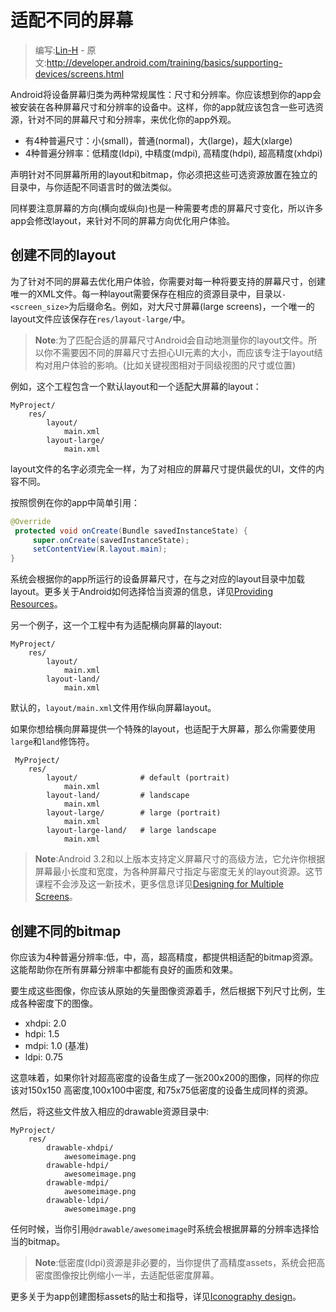 # 适配不同的屏幕

> 编写:[Lin-H](http://github.com/Lin-H) - 原文:<http://developer.android.com/training/basics/supporting-devices/screens.html>

Android将设备屏幕归类为两种常规属性：尺寸和分辨率。你应该想到你的app会被安装在各种屏幕尺寸和分辨率的设备中。这样，你的app就应该包含一些可选资源，针对不同的屏幕尺寸和分辨率，来优化你的app外观。

- 有4种普遍尺寸：小(small)，普通(normal)，大(large)，超大(xlarge)
- 4种普遍分辨率：低精度(ldpi), 中精度(mdpi), 高精度(hdpi), 超高精度(xhdpi)

声明针对不同屏幕所用的layout和bitmap，你必须把这些可选资源放置在独立的目录中，与你适配不同语言时的做法类似。

同样要注意屏幕的方向(横向或纵向)也是一种需要考虑的屏幕尺寸变化，所以许多app会修改layout，来针对不同的屏幕方向优化用户体验。

## 创建不同的layout

为了针对不同的屏幕去优化用户体验，你需要对每一种将要支持的屏幕尺寸，创建唯一的XML文件。每一种layout需要保存在相应的资源目录中，目录以`-<screen_size>`为后缀命名。例如，对大尺寸屏幕(large screens)，一个唯一的layout文件应该保存在`res/layout-large/`中。

>**Note**:为了匹配合适的屏幕尺寸Android会自动地测量你的layout文件。所以你不需要因不同的屏幕尺寸去担心UI元素的大小，而应该专注于layout结构对用户体验的影响。(比如关键视图相对于同级视图的尺寸或位置)

例如，这个工程包含一个默认layout和一个适配大屏幕的layout：

```
MyProject/
    res/
        layout/
            main.xml
        layout-large/
            main.xml
```

layout文件的名字必须完全一样，为了对相应的屏幕尺寸提供最优的UI，文件的内容不同。

按照惯例在你的app中简单引用：

```java
@Override
 protected void onCreate(Bundle savedInstanceState) {
     super.onCreate(savedInstanceState);
     setContentView(R.layout.main);
}
```

系统会根据你的app所运行的设备屏幕尺寸，在与之对应的layout目录中加载layout。更多关于Android如何选择恰当资源的信息，详见[Providing Resources](https://developer.android.com/guide/topics/resources/providing-resources.html#BestMatch)。

另一个例子，这一个工程中有为适配横向屏幕的layout:

```
MyProject/
    res/
        layout/
            main.xml
        layout-land/
            main.xml
```

默认的，`layout/main.xml`文件用作纵向屏幕layout。

如果你想给横向屏幕提供一个特殊的layout，也适配于大屏幕，那么你需要使用`large`和`land`修饰符。

```
 MyProject/
    res/
        layout/              # default (portrait)
            main.xml
        layout-land/         # landscape
            main.xml
        layout-large/        # large (portrait)
            main.xml
        layout-large-land/   # large landscape
            main.xml
```

> **Note**:Android 3.2和以上版本支持定义屏幕尺寸的高级方法，它允许你根据屏幕最小长度和宽度，为各种屏幕尺寸指定与密度无关的layout资源。这节课程不会涉及这一新技术，更多信息详见[Designing for Multiple Screens](https://developer.android.com/training/multiscreen/index.html)。

## 创建不同的bitmap

你应该为4种普遍分辨率:低，中，高，超高精度，都提供相适配的bitmap资源。这能帮助你在所有屏幕分辨率中都能有良好的画质和效果。

要生成这些图像，你应该从原始的矢量图像资源着手，然后根据下列尺寸比例，生成各种密度下的图像。

- xhdpi: 2.0
- hdpi:  1.5
- mdpi:  1.0 (基准)
- ldpi:  0.75

这意味着，如果你针对超高密度的设备生成了一张200x200的图像，同样的你应该对150x150 高密度,100x100中密度, 和75x75低密度的设备生成同样的资源。

然后，将这些文件放入相应的drawable资源目录中:

```
MyProject/
    res/
        drawable-xhdpi/
            awesomeimage.png
        drawable-hdpi/
            awesomeimage.png
        drawable-mdpi/
            awesomeimage.png
        drawable-ldpi/
            awesomeimage.png
```

任何时候，当你引用`@drawable/awesomeimage`时系统会根据屏幕的分辨率选择恰当的bitmap。

> **Note**:低密度(ldpi)资源是非必要的，当你提供了高精度assets，系统会把高密度图像按比例缩小一半，去适配低密度屏幕。

更多关于为app创建图标assets的贴士和指导，详见[Iconography design](https://developer.android.com/design/style/iconography.html)。
